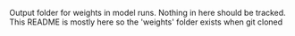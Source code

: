 Output folder for weights in model runs.  Nothing in here should be tracked.
This README is mostly here so the 'weights' folder exists when git cloned

